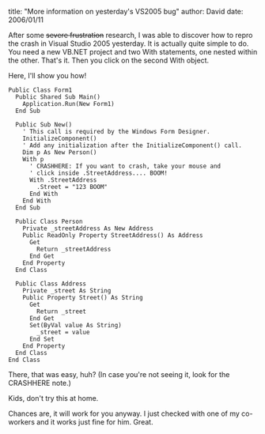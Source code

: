 
title: "More information on yesterday's VS2005 bug"
author: David
date: 2006/01/11

After some <strike>severe frustration</strike> research, I was able to discover how to repro the crash in Visual Studio 2005 yesterday. It is actually quite simple to do. You need a new VB.NET project and two With statements, one nested within the other. That's it. Then you click on the second With object.

Here, I'll show you how!

    Public Class Form1
      Public Shared Sub Main()
        Application.Run(New Form1)
      End Sub

      Public Sub New()
        ' This call is required by the Windows Form Designer.
        InitializeComponent()
        ' Add any initialization after the InitializeComponent() call.
        Dim p As New Person()
        With p
          ' CRASHHERE: If you want to crash, take your mouse and
          ' click inside .StreetAddress.... BOOM!
          With .StreetAddress
            .Street = "123 BOOM"
          End With
        End With
      End Sub

      Public Class Person
        Private _streetAddress As New Address
        Public ReadOnly Property StreetAddress() As Address
          Get
            Return _streetAddress
          End Get
        End Property
      End Class

      Public Class Address
        Private _street As String
        Public Property Street() As String
          Get
            Return _street
          End Get
          Set(ByVal value As String)
            _street = value
          End Set
        End Property
      End Class
    End Class

There, that was easy, huh? (In case you're not seeing it, look for the CRASHHERE note.)

Kids, don't try this at home.

Chances are, it will work for you anyway. I just checked with one of my co-workers and it works just fine for him. Great.
